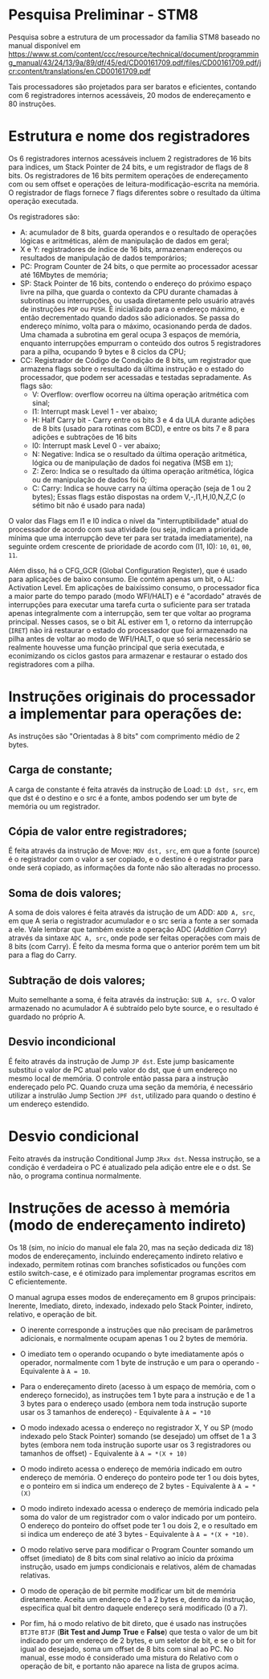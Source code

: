 # Pesquisa Preliminar - STM8
Pesquisa sobre a estrutura de um processador da família STM8 baseado no manual disponível em https://www.st.com/content/ccc/resource/technical/document/programming_manual/43/24/13/9a/89/df/45/ed/CD00161709.pdf/files/CD00161709.pdf/jcr:content/translations/en.CD00161709.pdf

Tais processadores são projetados para ser baratos e eficientes, contando com 6 registradores internos acessáveis, 20 modos de endereçamento e 80 instruções.

# Estrutura e nome dos registradores
Os 6 registradores internos acessáveis incluem 2 registradores de 16 bits para ìndices, um Stack Pointer de 24 bits, e um registrador de flags de 8 bits. Os registradores de 16 bits permitem operações de endereçamento com ou sem offset e operações de leitura-modificação-escrita na memória. O registrador de flags fornece 7 flags diferentes sobre o resultado da última operação executada.

Os registradores são:
* A: acumulador de 8 bits, guarda operandos e o resultado de operações lógicas e aritméticas, além de manipulação de dados em geral;
* X e Y: registradores de índice de 16 bits, armazenam endereços ou resultados de manipulação de dados temporários;
* PC: Program Counter de 24 bits, o que permite ao processador acessar até 16Mbytes de memória;
* SP: Stack Pointer de 16 bits, contendo o endereço do próximo espaço livre na pilha, que guarda o contexto da CPU durante chamadas à subrotinas ou interrupções, ou usada diretamente pelo usuário através de instruções `POP` ou `PUSH`. É inicializado para o endereço máximo, e então decrementado quando dados são adicionados. Se passa do endereço mínimo, volta para o máximo, ocasionando perda de dados. Uma chamada a subrotina em geral ocupa 3 espaços de memória, enquanto interrupções empurram o conteúdo dos outros 5 registradores para a pilha, ocupando 9 bytes e 8 ciclos da CPU;
* CC: Registrador de Código de Condição de 8 bits, um registrador que armazena flags sobre o resultado da última instrução e o estado do processador, que podem ser acessadas e testadas sepradamente. As flags são:
    * V: Overflow: overflow ocorreu na última operação aritmética com sinal;
    * I1: Interrupt mask Level 1 - ver abaixo;
    * H: Half Carry bit - Carry entre os bits 3 e 4 da ULA durante adições de 8 bits (usado para rotinas com BCD), e entre os bits 7 e 8 para adições e subtrações de 16 bits 
    * I0: Interrupt mask Level 0 - ver abaixo;
    * N: Negative: Indica se o resultado da última operação aritmética, lógica ou de manipulação de dados foi negativa (MSB em `1`);
    * Z: Zero: Indica se o resultado da última operação aritmética, lógica ou de manipulação de dados foi 0;
    * C: Carry: Indica se houve carry na última operação (seja de 1 ou 2 bytes);
    Essas flags estão dispostas na ordem V,-,I1,H,I0,N,Z,C (o sétimo bit não é usado para nada)

O valor das Flags em I1 e I0 indica o nível da "interruptibilidade" atual do processador de acordo com sua atividade (ou seja, indicam a prioridade mínima que uma interrupção deve ter para ser tratada imediatamente), na seguinte ordem crescente de prioridade de acordo com (I1, I0): `10`, `01`, `00`, `11`.

Além disso, há o CFG_GCR (Global Configuration Register), que é usado para aplicações de baixo consumo. Ele contém apenas um bit, o AL: Activation Level. Em aplicações de baixíssimo consumo, o processador fica a maior parte do tempo parado (modo WFI/HALT) e é "acordado" através de interrupções para executar uma tarefa curta o suficiente para ser tratada apenas integralmente com a interrupção, sem ter que voltar ao programa principal. Nesses casos, se o bit AL estiver em 1, o retorno da interrupção (`IRET`) não irá restaurar o estado do processador que foi armazenado na pilha antes de voltar ao modo de WFI/HALT, o que só seria necessário se realmente houvesse uma função principal que seria executada, e econimizando os ciclos gastos para armazenar e restaurar o estado dos registradores com a pilha.

# Instruções originais do processador a implementar para operações de:
As instruções são "Orientadas à 8 bits" com comprimento médio de 2 bytes.
## Carga de constante;
A carga de constante é feita através da instrução de Load:  `LD dst, src`, em que dst é o destino e o src é a fonte, ambos podendo ser um byte de memória ou um registrador.
## Cópia de valor entre registradores;
É feita através da instrução de Move: `MOV dst, src`, em que a fonte (source) é o registrador com o valor a ser copiado, e o destino é o registrador para onde será copiado, as informações da fonte não são alteradas no processo.
## Soma de dois valores;
A soma de dois valores é feita através da istrução de um ADD: `ADD A, src`, em que A seria o registrador acumulador e o src seria a fonte a ser somada a ele. Vale lembrar que também existe a operação ADC (*Addition Carry*) através da sintaxe `ADC A, src`, onde pode ser feitas operações com mais de 8 bits (com Carry). É feito da mesma forma que o anterior porém tem um bit para a flag do Carry.
## Subtração de dois valores;
Muito semelhante a soma, é feita através da instrução: `SUB A, src`. O valor armazenado no acumulador A é subtraído pelo byte source, e o resultado é guardado no próprio A.
## Desvio incondicional
É feito através da instrução de Jump `JP dst`. Este jump basicamente substitui o valor de PC atual pelo valor do dst, que é um endereço no mesmo local de memória. O controle então passa para a instrução endereçado pelo PC. Quando cruza uma seção da memória, é necessário utilizar a instrulão Jump Section `JPF dst`, utilizado para quando o destino é um endereço estendido.
# Desvio condicional
Feito através da instrução Conditional Jump `JRxx dst`. Nessa instrução, se a condição é verdadeira o PC é atualizado pela adição entre ele e o dst. Se não, o programa continua normalmente.

# Instruções de acesso à memória (modo de endereçamento indireto)
Os 18 (sim, no início do manual ele fala 20, mas na seção dedicada diz 18) modos de endereçamento, incluindo endereçamento indireto relativo e indexado, permitem rotinas com branches sofisticados ou funções com estilo switch-case, e é otimizado para implementar programas escritos em C eficientemente.

O manual agrupa esses modos de endereçamento em 8 grupos principais: Inerente, Imediato, direto, indexado, indexado pelo Stack Pointer, indireto, relativo, e operação de bit.

* O inerente corresponde a instruções que não precisam de parâmetros adicionais, e normalmente ocupam apenas 1 ou 2 bytes de memória.

* O imediato tem o operando ocupando o byte imediatamente após o operador, normalmente com 1 byte de instrução e um para o operando - Equivalente à `A = 10`.

* Para o endereçamento direto (acesso à um espaço de memória, com o endereço fornecido), as instruções tem 1 byte para a instrução e de 1 a 3 bytes para o endereço usado (embora nem toda instrução suporte usar os 3 tamanhos de endereço) - Equivalente à `A = *10`

* O modo indexado acessa o endereço no registrador X, Y ou SP (modo indexado pelo Stack Pointer) somando (se desejado) um offset de 1 a 3 bytes (embora nem toda instrução suporte usar os 3 registradores ou tamanhos de offset) - Equivalente à `A = *(X + 10)`

* O modo indireto acessa o endereço de memória indicado em outro endereço de memória. O endereço do ponteiro pode ter 1 ou dois bytes, e o ponteiro em si indica um endereço de 2 bytes - Equivalente à `A = *(X)`

* O modo indireto indexado acessa o endereço de memória indicado pela soma do valor de um registrador com o valor indicado por um ponteiro. O endereço do ponteiro do offset pode ter 1 ou dois 2, e o resultado em si indica um endereço de até 3 bytes - Equivalente à `A = *(X + *10)`.

* O modo relativo serve para modificar o Program Counter somando um offset (imediato) de 8 bits com sinal relativo ao início da próxima instrução, usado em jumps condicionais e relativos, além de chamadas relativas.

* O modo de operação de bit permite modificar um bit de memória diretamente. Aceita um endereço de 1 a 2 bytes e, dentro da instrução, especifica qual bit dentro daquele endereço será modificado (0 a 7). 

* Por fim, há o modo relativo de bit direto, que é usado nas instruções `BTJT`e `BTJF` (__Bit Test and Jump__ __True__ e __False__) que testa o valor de um bit indicado por um endereço de 2 bytes, e um seletor de bit, e se o bit for igual ao desejado, soma um offset de 8 bits com sinal ao PC. No manual, esse modo é considerado uma mistura do Relativo com o operação de bit, e portanto não aparece na lista de grupos acima.
